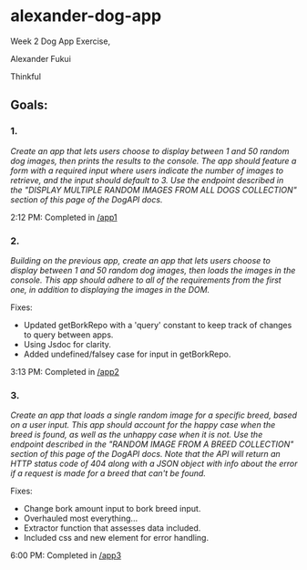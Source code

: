 # alexander-dog-app
Week 2 Dog App Exercise,

Alexander Fukui

Thinkful

## Goals:
### 1.
*Create an app that lets users choose to display between 1 and 50 random dog images, then prints the results to the console. The app should feature a form with a required input where users indicate the number of images to retrieve, and the input should default to 3. Use the endpoint described in the "DISPLAY MULTIPLE RANDOM IMAGES FROM ALL DOGS COLLECTION" section of this page of the DogAPI docs.*

2:12 PM: Completed in [/app1](https://github.com/thinkful-ei-gecko/alexander-dog-app/tree/master/app1)

### 2.
*Building on the previous app, create an app that lets users choose to display between 1 and 50 random dog images, then loads the images in the console. This app should adhere to all of the requirements from the first one, in addition to displaying the images in the DOM.*

Fixes:
- Updated getBorkRepo with a 'query' constant to keep track of changes to query between apps.
- Using Jsdoc for clarity.
- Added undefined/falsey case for input in getBorkRepo.

3:13 PM: Completed in [/app2](https://github.com/thinkful-ei-gecko/alexander-dog-app/tree/master/app2)

### 3.
*Create an app that loads a single random image for a specific breed, based on a user input. This app should account for the happy case when the breed is found, as well as the unhappy case when it is not. Use the endpoint described in the "RANDOM IMAGE FROM A BREED COLLECTION" section of this page of the DogAPI docs. Note that the API will return an HTTP status code of 404 along with a JSON object with info about the error if a request is made for a breed that can't be found.*

Fixes:
- Change bork amount input to bork breed input.
- Overhauled most everything...
- Extractor function that assesses data included.
- Included css and new element for error handling.

6:00 PM: Completed in [/app3](https://github.com/thinkful-ei-gecko/alexander-dog-app/tree/master/app3)
